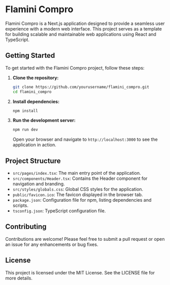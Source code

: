 # Flamini Compro

Flamini Compro is a Next.js application designed to provide a seamless user experience with a modern web interface. This project serves as a template for building scalable and maintainable web applications using React and TypeScript.

## Getting Started

To get started with the Flamini Compro project, follow these steps:

1. **Clone the repository:**
   ```bash
   git clone https://github.com/yourusername/flamini_compro.git
   cd flamini_compro
   ```

2. **Install dependencies:**
   ```bash
   npm install
   ```

3. **Run the development server:**
   ```bash
   npm run dev
   ```

   Open your browser and navigate to `http://localhost:3000` to see the application in action.

## Project Structure

- `src/pages/index.tsx`: The main entry point of the application.
- `src/components/Header.tsx`: Contains the Header component for navigation and branding.
- `src/styles/globals.css`: Global CSS styles for the application.
- `public/favicon.ico`: The favicon displayed in the browser tab.
- `package.json`: Configuration file for npm, listing dependencies and scripts.
- `tsconfig.json`: TypeScript configuration file.

## Contributing

Contributions are welcome! Please feel free to submit a pull request or open an issue for any enhancements or bug fixes.

## License

This project is licensed under the MIT License. See the LICENSE file for more details.